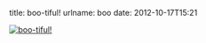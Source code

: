 title: boo-tiful!
urlname: boo
date: 2012-10-17T15:21

[![boo-tiful!](https://dl.dropboxusercontent.com/s/qewqvm7ci1qh3je/20121017-boo.jpg)](http://instagram.com/p/Q5YoPkrl9-/)